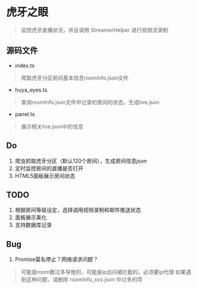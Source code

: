# 虎牙之眼
> 监控虎牙直播状况，并且调用 StreamerHelper 进行视频流录制

## 源码文件
+ index.ts
> 爬取虎牙分区房间基本信息roomInfo.json文件
+ huya_eyes.ts
> 查询roomInfo.json文件中记录的房间的状态，生成live.json
+ panel.ts
> 展示相关live.json中的信息

## Do
1. 爬虫抓取虎牙分区（默认120个房间），生成房间信息json
2. 定时监控房间的直播是否打开
3. HTML5面板展示房间状态

## TODO
1. 根据房间等级设定，选择调用视频录制和邮件推送状态
2. 面板展示美化
3. 支持数据库记录

## Bug
1. Promise莫名停止？网络请求问题？
> 可能是room数过多导致的，可能是ip访问被拦截的，必须要ip代理
> 如果遇到这种问题，请删除 roomInfo_xxx.json 中过多的项
